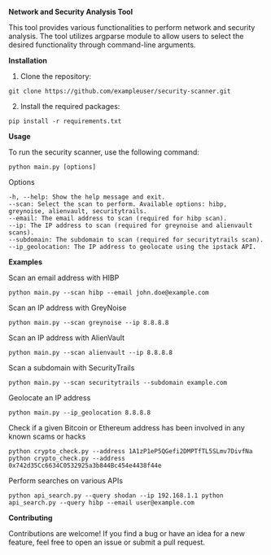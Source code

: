 **Network and Security Analysis Tool**

This tool provides various functionalities to perform network and security analysis. The tool utilizes argparse module to allow users to select the desired functionality through command-line arguments.


**Installation**

1. Clone the repository:

`git clone https://github.com/exampleuser/security-scanner.git`

2. Install the required packages:

`pip install -r requirements.txt`

**Usage**

To run the security scanner, use the following command:

`python main.py [options]`

Options

    -h, --help: Show the help message and exit.
    --scan: Select the scan to perform. Available options: hibp, greynoise, alienvault, securitytrails.
    --email: The email address to scan (required for hibp scan).
    --ip: The IP address to scan (required for greynoise and alienvault scans).
    --subdomain: The subdomain to scan (required for securitytrails scan).
    --ip_geolocation: The IP address to geolocate using the ipstack API.

**Examples**

Scan an email address with HIBP

`python main.py --scan hibp --email john.doe@example.com`
    
Scan an IP address with GreyNoise

`python main.py --scan greynoise --ip 8.8.8.8`

Scan an IP address with AlienVault

`python main.py --scan alienvault --ip 8.8.8.8`

Scan a subdomain with SecurityTrails

`python main.py --scan securitytrails --subdomain example.com`

Geolocate an IP address

`python main.py --ip_geolocation 8.8.8.8`

Check if a given Bitcoin or Ethereum address has been involved in any known scams or hacks

`python crypto_check.py --address 1A1zP1eP5QGefi2DMPTfTL5SLmv7DivfNa
python crypto_check.py --address 0x742d35Cc6634C0532925a3b844Bc454e4438f44e`

Perform searches on various APIs

`python api_search.py --query shodan --ip 192.168.1.1
python api_search.py --query hibp --email user@example.com`


**Contributing**

Contributions are welcome! If you find a bug or have an idea for a new feature, feel free to open an issue or submit a pull request.